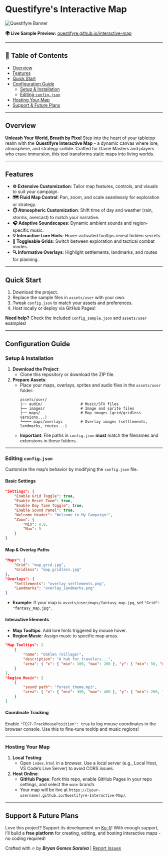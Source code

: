# Questifyre's Interactive Map  

![Questifyre Banner](https://github.com/user-attachments/assets/924c88f0-e292-4ade-a171-da951e6bf22a)

**🌍 Live Sample Preview:** [questifyre.github.io/interactive-map](https://questifyre.github.io/interactive-map/)

---

## 🚩 Table of Contents
- [Overview](#overview)  
- [Features](#features)  
- [Quick Start](#quick-start)  
- [Configuration Guide](#configuration-guide)  
  - [Setup & Installation](#setup--installation)  
  - [Editing `config.json`](#editing-configjson)  
- [Hosting Your Map](#hosting-your-map)  
- [Support & Future Plans](#support--future-plans)  

---

## Overview
**Unleash Your World, Breath by Pixel**
Step into the heart of your tabletop realm with the **Questifyre Interactive Map** - a dynamic canvas where lore, atmosphere, and strategy collide. Crafted for Game Masters and players who crave immersion, this tool transforms static maps into living worlds.

---

## Features
- **⚙️ Extensive Customization**: Tailor map features, controls, and visuals to suit your campaign.  
- **🗺️ Fluid Map Control**: Pan, zoom, and scale seamlessly for exploration or strategy.  
- **⏱️ Atmospheric Customization**: Shift time of day and weather (rain, storms, overcast) to match your narrative.  
- **🎧 Adaptive Soundscapes**: Dynamic ambient sounds and region-specific music.  
- **💡 Interactive Lore Hints**: Hover-activated tooltips reveal hidden secrets.  
- **📐 Toggleable Grids**: Switch between exploration and tactical combat modes.  
- **🔍 Informative Overlays**: Highlight settlements, landmarks, and routes for planning.  

---

## Quick Start
1. Download the project.  
2. Replace the sample files in `assets/user` with your own.  
3. Tweak `config.json` to match your assets and preferences.  
4. Host locally or deploy via GitHub Pages!  

**Need help?** Check the included `config_sample.json` and `assets/user` examples!  

--- 

## Configuration Guide  

### Setup & Installation  
1. **Download the Project**:  
   - Clone this repository or download the ZIP file.  
2. **Prepare Assets**:  
   - Place your maps, overlays, sprites and audio files in the `assets/user` folder:  
     ```
     assets/user/  
     ├── audio/                 # Music/SFX files  
     ├── images/                # Image and sprite files
     ├── maps/                  # Map images (grid/gridless versions...)  
     └──── maps/overlays        # Overlay images (settlements, landmarks, routes...)  
     ```  
   - **Important**: File paths in `config.json` **must** match the filenames and extensions in these folders.  

---

### Editing `config.json`  
Customize the map’s behavior by modifying the `config.json` file.  

#### Basic Settings  
```json  
"Settings": {  
    "Enable Grid Toggle": true,  
    "Enable Reset Zoom": true,  
    "Enable Day Time Toggle": true,  
    "Enable Sound Panel": true,  
    "Welcome Header": "Welcome to My Campaign!",  
    "Zoom": {  
        "Min": 0.8,  
        "Max": 5  
    }  
}  
```  

#### Map & Overlay Paths  
```json  
"Maps": {  
    "Grid": "map_grid.jpg",  
    "Gridless": "map_gridless.jpg"  
},  
"Overlays": {  
    "Settlements": "overlay_settlements.png",  
    "Landmarks": "overlay_landmarks.png"  
}  
```  
- **Example**: If your map is `assets/user/maps/fantasy_map.jpg`, set `"Grid": "fantasy_map.jpg"`.  

#### Interactive Elements  
- **Map Tooltips**: Add lore hints triggered by mouse hover.  
- **Region Music**: Assign music to specific map areas.  
```json  
"Map Tooltips": [  
    {  
        "name": "Oaklen (Village)",  
        "description": "A hub for travelers...",  
        "area": { "x": { "min": 100, "max": 200 }, "y": { "min": 50, "max": 150 } }  
    }  
],  
"Region Music": [  
    {  
        "sound path": "forest_theme.mp3",  
        "area": { "x": { "min": 300, "max": 400 }, "y": { "min": 200, "max": 300 } }  
    }  
]  
```  

#### Coordinate Tracking  
Enable `"TEST-TrackMousePosition": true` to log mouse coordinates in the browser console. Use this to fine-tune tooltip and music regions!  

---

### Hosting Your Map  
1. **Local Testing**:  
   - Open `index.html` in a browser. Use a local server (e.g., Local Host, VS Code’s Live Server) to avoid CORS issues.  
2. **Host Online**:  
   - **GitHub Pages**: Fork this repo, enable GitHub Pages in your repo settings, and select the `main` branch.  
   - Your map will be live at `https://[your-username].github.io/Questifyre-Interactive-Map/`.  

---

## Support & Future Plans  
Love this project? Support its development on [Ko-fi](https://ko-fi.com/questifyer)! With enough support, I’ll build a **free platform** for creating, editing, and hosting interactive maps - no coding required!  

Crafted with 🔥 by ***Bryan Gomes Saraiva*** | [Report Issues](https://github.com/your-repo/issues)
